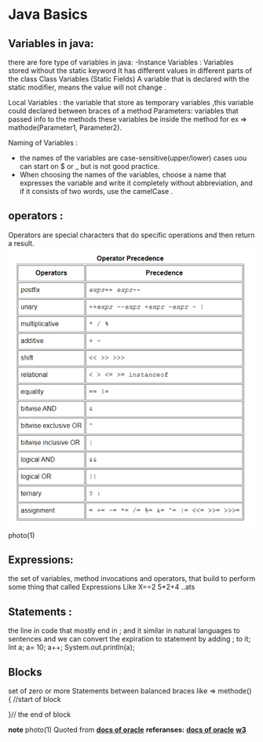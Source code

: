 # Java Basics
## Variables in java: 
there are fore type of variables in java:
-Instance Variables : Variables stored without the static keyword It has different values in different parts of the class
Class Variables (Static Fields) A  variable that is declared with the static modifier, means the value will not change  .

Local Variables :   the variable that store as temporary variables ,this variable could  declared between braces of a method
Parameters: variables that passed info to  the methods these variables be inside the method  for ex => mathode(Parameter1, Parameter2).

Naming of Variables :
-  the names  of the variables are case-sensitive(upper/lower) cases uou can start on $ or _ but is not good practice.
- When choosing the names of the variables, choose a name that expresses the variable and write it completely without abbreviation, and if it consists of two words, use the camelCase .

## operators : 
 Operators are special characters that do specific operations and then return a result.
 ![The San Juan Mountains are beautiful!](/ass/operatores.png "San Juan Mountains")
 photo(1)


## Expressions: 
the set of variables, method invocations and operators, that build to perform some thing that called Expressions
Like 
X==2
5*2+4 
..ats

## Statements :
the line in code that mostly end in ; and it similar in natural languages to sentences and we can convert the expiration to statement by adding ; to it;
Int a; 
a= 10;
a++;
System.out.println(a);

## Blocks
set of zero or more Statements  between balanced braces like =>
methode()
{ //start of block

}// the end of block


**note**
 photo(1) Quoted from **[docs of oracle](https://docs.oracle.com/javase/tutorial/java/nutsandbolts/index.html)**
**referanses:**
**[docs of oracle](https://docs.oracle.com/javase/tutorial/java/nutsandbolts/index.html)**
**[w3](https://www.w3schools.com/java/java_methods_param.asp)**


